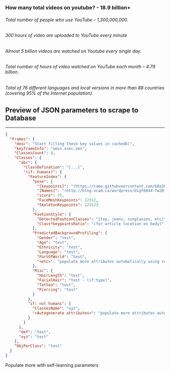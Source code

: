 ### How many total videos on youtube? -  18.9 billion+
###### Total number of people who use YouTube – 1,300,000,000.
###### 300 hours of video are uploaded to YouTube every minute
###### Almost 5 billion videos are watched on Youtube every single day.
###### Total number of hours of video watched on YouTube each month – 4.79 billion.
###### Total of 76 different languages and local versions in more than 88 countries (covering 95% of the Internet population).

## Preview of JSON parameters to scrape to Database 
----

```json
{
  "Frames": {
    "desc": "Start filling these key values in cachedb)",
    "keyframeInfo": "xmin.xsec.xms",
    "ClassesCount": 4,
    "Classes": {
      "abc": {
        "ClassDefination": "[...]",
        "(if: humans)": {
          "FeatureIndex": {
            "pose": {
              "[keypoints]": "(https://camo.githubusercontent.com/b8a385301ca6b034d5f4807505e528b4512a0aa78507dec9ebafcc829b9556be/68747470733a2f2f73746f726167652e676f6f676c65617069732e636f6d2f6d6f76656e65742f636f636f2d6b6579706f696e74732d3530302e706e67)",
              "[Names]": "(http://blog.ocad.ca/wordpress/digf6044-fw201803-01/files/2019/03/Screen-Shot-2019-03-08-at-12.16.20-PM.png)",
              "score": 75,
              "FaceMeshKeypoints": 12312,
              "SkeletonKeypoints": 123123
            },
            "FashionStyle": {
              "DetectedFashionClasses": "[top, jeans, sunglasses, etc]",
              "Class*keypointsRatio": "(for article location on body)"
            },
            "PredictedBackgroundProfiling": {
              "Gender": "test",
              "Age": "test",
              "Ethnicity": "test",
              "Language": "test",
              "PartOfWorld": "test",
              "<etc>": "populate more attributes automatically using context"
            },
            "Misc": {
              "HairLength": "test",
              "FacialHair": "test - (if:type)",
              "Tattoo": "test",
              "Piercing": "test"
            }
          },
          "if: not humans": {
            "ClassesName": "xyz",
            "<Autogenerate attributes>": "populate more attributes automatically using context"
          }
        }
      },
      "def": "test",
      "xyz": "test"
    },
    "ObjPerClass": "test"
  }
}
```
Populate more with self-learning parameters